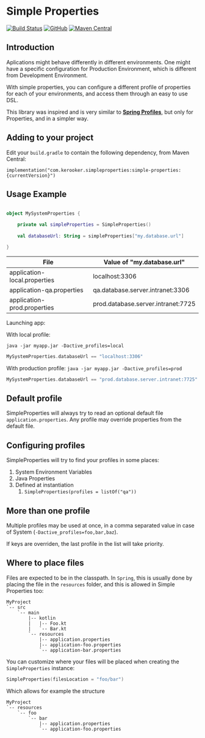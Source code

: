 
# Simple Properties


[![Build Status](https://travis-ci.com/LeoColman/SimpleProperties.svg?branch=master)](https://travis-ci.com/LeoColman/SimpleProperties) [![GitHub](https://img.shields.io/github/license/LeoColman/SimpleProperties.svg)](https://github.com/Kerooker/SimpleProperties/blob/master/LICENSE) [![Maven Central](https://img.shields.io/maven-central/v/com.kerooker.simpleproperties/simple-properties.svg)](https://search.maven.org/search?q=g:com.kerooker.simpleproperties)

## Introduction

Aplications might behave differently in different environments. One might have a specific configuration for Production Environment, which is different from Development Environment. 

With simple properties, you can configure a different profile of properties for each of your environments, and access them through an easy to use DSL.

This library was inspired and is very similar to [**Spring Profiles**](https://docs.spring.io/spring-boot/docs/current/reference/html/boot-features-external-config.html), but only for Properties, and in a simpler way.

## Adding to your project
Edit your `build.gradle` to contain the following dependency, from Maven Central:

```
implementation("com.kerooker.simpleproperties:simple-properties:{currentVersion}")
```

## Usage Example

```kotlin

object MySystemProperties {

    private val simpleProperties = SimpleProperties()
    
    val databaseUrl: String = simpleProperties["my.database.url"]

}

```

| File | Value of "my.database.url" |
| --- | --- |
| application-local.properties | localhost:3306 |
| application-qa.properties | qa.database.server.intranet:3306 |
| application-prod.properties | prod.database.server.intranet:7725 | 


Launching app:

With local profile:

`java -jar myapp.jar -Dactive_profiles=local`

```kotlin
MySystemProperties.databaseUrl == "localhost:3306"
```

With production profile:
`java -jar myapp.jar -Dactive_profiles=prod`
```kotlin
MySystemProperties.databaseUrl == "prod.database.server.intranet:7725"
```

## Default profile

SimpleProperties will always try to read an optional default file `application.properties`. Any profile may override properties from the default file.

## Configuring profiles

SimpleProperties will try to find your profiles in some places:

1. System Environment Variables
2. Java Properties
3. Defined at instantiation
    1. `SimpleProperties(profiles = listOf("qa"))`
    
## More than one profile

Multiple profiles may be used at once, in a comma separated value in case of System (`-Dactive_profiles=foo,bar,baz`).

If keys are overriden, the last profile in the list will take priority.

## Where to place files

Files are expected to be in the classpath. In `Spring`, this is usually done by placing the file in the `resources` folder, and this is allowed in Simple Properties too:

```
MyProject
`-- src
    `-- main
        |-- kotlin
        |   |-- Foo.kt
        |   `-- Bar.kt
        `-- resources
            |-- application.properties
            |-- application-foo.properties
            `-- application-bar.properties
```


You can customize where your files will be placed when creating the `SimpleProperties` instance:

```kotlin
SimpleProperties(filesLocation = "foo/bar")
```

Which allows for example the structure
```
MyProject
`-- resources
    `-- foo
        `-- bar
            |-- application.properties
            `-- application-foo.properties
```

